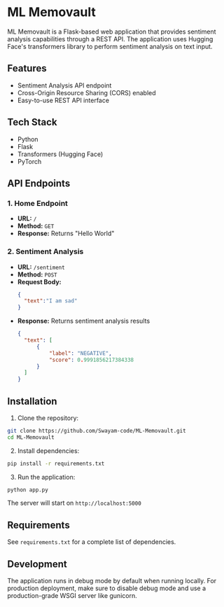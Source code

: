 # ML Memovault

ML Memovault is a Flask-based web application that provides sentiment analysis capabilities through a REST API. The application uses Hugging Face's transformers library to perform sentiment analysis on text input.

## Features

- Sentiment Analysis API endpoint
- Cross-Origin Resource Sharing (CORS) enabled
- Easy-to-use REST API interface

## Tech Stack

- Python
- Flask
- Transformers (Hugging Face)
- PyTorch

## API Endpoints

### 1. Home Endpoint
- **URL:** `/`
- **Method:** `GET`
- **Response:** Returns "Hello World"

### 2. Sentiment Analysis
- **URL:** `/sentiment`
- **Method:** `POST`
- **Request Body:**
  ```json
  {
    "text":"I am sad"
  }
  ```
- **Response:** Returns sentiment analysis results
  ```json
  {
    "text": [
        {
            "label": "NEGATIVE",
            "score": 0.9991856217384338
        }
    ]
  }
  ```

## Installation

1. Clone the repository:
```bash
git clone https://github.com/Swayam-code/ML-Memovault.git
cd ML-Memovault
```

2. Install dependencies:
```bash
pip install -r requirements.txt
```

3. Run the application:
```bash
python app.py
```

The server will start on `http://localhost:5000`

## Requirements

See `requirements.txt` for a complete list of dependencies.

## Development

The application runs in debug mode by default when running locally. For production deployment, make sure to disable debug mode and use a production-grade WSGI server like gunicorn.
